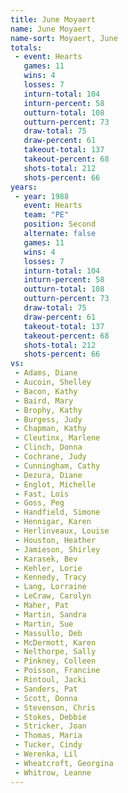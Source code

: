 ```yaml
---
title: June Moyaert
name: June Moyaert
name-sort: Moyaert, June
totals:
 - event: Hearts
   games: 11
   wins: 4
   losses: 7
   inturn-total: 104
   inturn-percent: 58
   outturn-total: 108
   outturn-percent: 73
   draw-total: 75
   draw-percent: 61
   takeout-total: 137
   takeout-percent: 68
   shots-total: 212
   shots-percent: 66
years:
 - year: 1988
   event: Hearts
   team: "PE"
   position: Second
   alternate: false
   games: 11
   wins: 4
   losses: 7
   inturn-total: 104
   inturn-percent: 58
   outturn-total: 108
   outturn-percent: 73
   draw-total: 75
   draw-percent: 61
   takeout-total: 137
   takeout-percent: 68
   shots-total: 212
   shots-percent: 66
vs:
 - Adams, Diane
 - Aucoin, Shelley
 - Bacon, Kathy
 - Baird, Mary
 - Brophy, Kathy
 - Burgess, Judy
 - Chapman, Kathy
 - Cleutinx, Marlene
 - Clinch, Donna
 - Cochrane, Judy
 - Cunningham, Cathy
 - Dezura, Diane
 - Englot, Michelle
 - Fast, Lois
 - Goss, Peg
 - Handfield, Simone
 - Hennigar, Karen
 - Herlinveaux, Louise
 - Houston, Heather
 - Jamieson, Shirley
 - Karasek, Bev
 - Kehler, Lorie
 - Kennedy, Tracy
 - Lang, Lorraine
 - LeCraw, Carolyn
 - Maher, Pat
 - Martin, Sandra
 - Martin, Sue
 - Massullo, Deb
 - McDermott, Karen
 - Nelthorpe, Sally
 - Pinkney, Colleen
 - Poisson, Francine
 - Rintoul, Jacki
 - Sanders, Pat
 - Scott, Donna
 - Stevenson, Chris
 - Stokes, Debbie
 - Stricker, Joan
 - Thomas, Maria
 - Tucker, Cindy
 - Werenka, Lil
 - Wheatcroft, Georgina
 - Whitrow, Leanne
---
```

